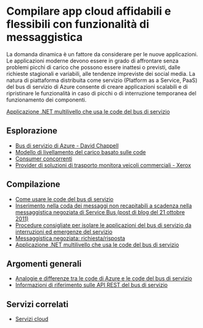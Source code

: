﻿<properties 
	pageTitle="Compilare app cloud affidabili e flessibili con funzionalità di messaggistica" 
	description="Informazioni su come compilare app cloud affidabili e flessibili con funzionalità di messaggistica in Microsoft Azure." 
	services="service-bus" 
	authors="sethmanheim" 
	manager="timlt" 
	editor="mattshel" 
	documentationCenter=""/>

<tags 
	ms.service="service-bus" 
	ms.workload="tbd" 
	ms.tgt_pltfrm="na" 
	ms.devlang="multiple" 
	ms.topic="article" 
	ms.date="02/10/2015" 
	ms.author="sethm"/>

# Compilare app cloud affidabili e flessibili con funzionalità di messaggistica

La domanda dinamica è un fattore da considerare per le nuove applicazioni. Le applicazioni moderne devono essere in grado di affrontare senza problemi picchi di carico che possono essere inattesi o previsti, dalle richieste stagionali e variabili, alle tendenze impreviste dei social media. La natura di piattaforma distribuita come servizio (Platform as a Service, PaaS) del bus di servizio di Azure consente di creare applicazioni scalabili e di ripristinare le funzionalità in caso di picchi o di interruzione temporanea del funzionamento dei componenti.

[Applicazione .NET multilivello che usa le code del bus di servizio][Applicazione .NET multilivello che usa le code del bus di servizio]

## Esplorazione

-   [Bus di servizio di Azure - David Chappell][Bus di servizio di Azure - David Chappell]
-   [Modello di livellamento del carico basato sulle code][Modello di livellamento del carico basato sulle code]
-   [Consumer concorrenti][Consumer concorrenti]
-   [Provider di soluzioni di trasporto monitora veicoli commerciali - Xerox][Provider di soluzioni di trasporto monitora veicoli commerciali - Xerox]

## Compilazione

-   [Come usare le code del bus di servizio][Come usare le code del bus di servizio]
-   [Inserimento nella coda dei messaggi non recapitabili a scadenza nella messaggistica negoziata di Service Bus (post di blog del 21 ottobre 2011)][Inserimento nella coda dei messaggi non recapitabili a scadenza nella messaggistica negoziata di Service Bus (post di blog del 21 ottobre 2011)]
-   [Procedure consigliate per isolare le applicazioni del bus di servizio da interruzioni ed emergenze del servizio][Procedure consigliate per isolare le applicazioni del bus di servizio da interruzioni ed emergenze del servizio]
-   [Messaggistica negoziata: richiesta/risposta][Messaggistica negoziata: richiesta/risposta]
-   [Applicazione .NET multilivello che usa le code del bus di servizio][1]

## Argomenti generali

-   [Analogie e differenze tra le code di Azure e le code del bus di servizio][Analogie e differenze tra le code di Azure e le code del bus di servizio]
-   [Informazioni di riferimento sulle API REST del bus di servizio][Informazioni di riferimento sulle API REST del bus di servizio]

## Servizi correlati

-   [Servizi cloud][Servizi cloud]

  [Applicazione .NET multilivello che usa le code del bus di servizio]: /it-it/documentation/articles/cloud-services-dotnet-multi-tier-app-using-service-bus-queues/
  [Bus di servizio di Azure - David Chappell]: http://azure.microsoft.com/documentation/articles/fundamentals-service-bus-hybrid-solutions/
  [Modello di livellamento del carico basato sulle code]: http://msdn.microsoft.com/library/dn589783.aspx
  [Consumer concorrenti]: http://msdn.microsoft.com/library/dn568101.aspx
  [Provider di soluzioni di trasporto monitora veicoli commerciali - Xerox]: http://www.microsoft.com/casestudies/Case_Study_Detail.aspx?CaseStudyID=710000000945
  [Come usare le code del bus di servizio]: http://azure.microsoft.com/documentation/articles/service-bus-dotnet-how-to-use-queues/
  [Inserimento nella coda dei messaggi non recapitabili a scadenza nella messaggistica negoziata di Service Bus (post di blog del 21 ottobre 2011)]: http://geekswithblogs.net/asmith/articles/147398.aspx
  [Procedure consigliate per isolare le applicazioni del bus di servizio da interruzioni ed emergenze del servizio]: http://sandboxmsdnstage.redmond.corp.microsoft.com/it-it/library/azure/jj554355.aspx
  [Messaggistica negoziata: richiesta/risposta]: http://code.msdn.microsoft.com/windowsazure/Brokered-Messaging-Request-2b4ff5d8
  [1]: http://azure.microsoft.com/documentation/articles/cloud-services-dotnet-multi-tier-app-using-service-bus-queues/
  [Analogie e differenze tra le code di Azure e le code del bus di servizio]: http://msdn.microsoft.com/library/azure/hh767287.aspx
  [Informazioni di riferimento sulle API REST del bus di servizio]: http://msdn.microsoft.com/library/azure/hh780717.aspx
  [Servizi cloud]: http://azure.microsoft.com/documentation/services/cloud-services/

<!--HONumber=46--> 
